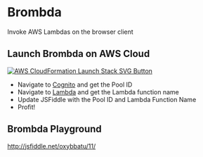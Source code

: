 # Brombda
Invoke AWS Lambdas on the browser client

## Launch Brombda on AWS Cloud
[![AWS CloudFormation Launch Stack SVG Button](https://cdn.rawgit.com/buildkite/cloudformation-launch-stack-button-svg/master/launch-stack.svg)](https://console.aws.amazon.com/cloudformation/home?region=us-east-1#/stacks/new?stackName=Brombda&templateURL=https://s3.amazonaws.com/cf-templates-1k2irs0qhlmqz-us-east-1/2017207qF9-new.templateeg7igcf6gsn)

- Navigate to [Cognito](https://console.aws.amazon.com/cognito/federated/?region=us-east-1) and get the Pool ID
- Navigate to [Lambda](https://console.aws.amazon.com/lambda/home?region=us-east-1) and get the Lambda function name
- Update JSFiddle with the Pool ID and Lambda Function Name
- Profit!


## Brombda Playground
http://jsfiddle.net/oxybbatu/11/
